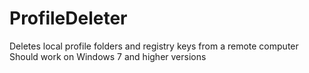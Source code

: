 # ProfileDeleter

Deletes local profile folders and registry keys from a remote computer
Should work on Windows 7 and higher versions

